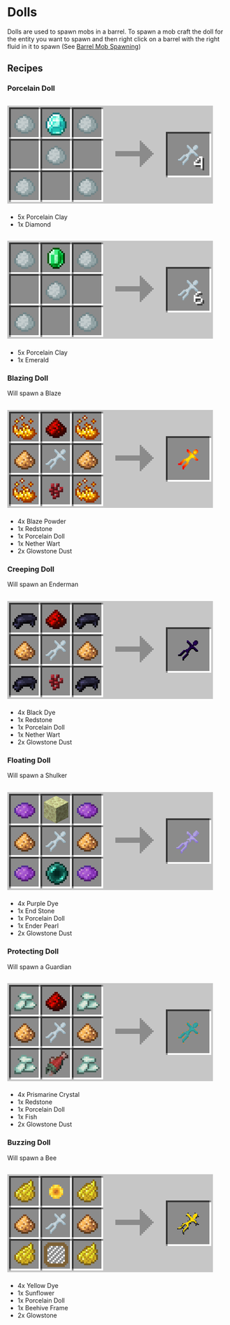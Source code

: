 Dolls
=====
Dolls are used to spawn mobs in a barrel. To spawn a mob craft the doll for the entity you want to spawn and then right click on a barrel with the right fluid in it to spawn (See [Barrel Mob Spawning](../barrel/#mob-spawning))

Recipes
-------
### Porcelain Doll
![](images/recipes/doll_x4.png)
---
- 5x Porcelain Clay
- 1x Diamond

![](images/recipes/doll_x6.png)
---
- 5x Porcelain Clay
- 1x Emerald

### Blazing Doll
Will spawn a Blaze

![](images/recipes/doll_blaze.png)
---
- 4x Blaze Powder
- 1x Redstone
- 1x Porcelain Doll
- 1x Nether Wart
- 2x Glowstone Dust

### Creeping Doll
Will spawn an Enderman

![](images/recipes/doll_enderman.png)
---
- 4x Black Dye
- 1x Redstone
- 1x Porcelain Doll
- 1x Nether Wart
- 2x Glowstone Dust

### Floating Doll
Will spawn a Shulker

![](images/recipes/doll_shulker.png)
---
- 4x Purple Dye
- 1x End Stone
- 1x Porcelain Doll
- 1x Ender Pearl
- 2x Glowstone Dust

### Protecting Doll
Will spawn a Guardian

![](images/recipes/doll_guardian.png)
---
- 4x Prismarine Crystal
- 1x Redstone
- 1x Porcelain Doll
- 1x Fish
- 2x Glowstone Dust

### Buzzing Doll
Will spawn a Bee

![](images/recipes/doll_bee.png)
---
- 4x Yellow Dye
- 1x Sunflower
- 1x Porcelain Doll
- 1x Beehive Frame
- 2x Glowstone